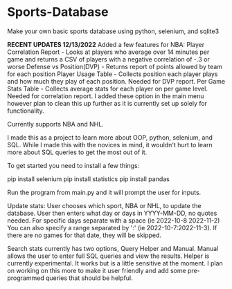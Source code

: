 # Sports-Database
Make your own basic sports database using python, selenium, and sqlite3

**RECENT UPDATES 12/13/2022**
Added a few features for NBA:
Player Correlation Report - Looks at players who average over 14 minutes per game and returns a CSV of players with a negative correlation of -.3 or worse
Defense vs Position(DVP) - Returns report of points allowed by team for each position
Player Usage Table - Collects position each player plays and how much they play of each position. Needed for DVP report.
Per Game Stats Table - Collects average stats for each player on per game level. Needed for correlation report.
I added these option in the main menu however plan to clean this up further as it is currently set up solely for functionality.

Currently supports NBA and NHL.

I made this as a project to learn more about OOP, python, selenium, and SQL. While I made this with the novices in mind, it wouldn't hurt to learn more 
about SQL queries to get the most out of it.

To get started you need to install a few things:
  
  pip install selenium
  pip install statistics
  pip install pandas
  
Run the program from main.py and it will prompt the user for inputs.

Update stats:
  User chooses which sport, NBA or NHL, to update the database.
  User then enters what day or days in YYYY-MM-DD, no quotes needed. For specific days separate with a space (ie 2022-10-8 2022-11-2)
      You can also specify a range separated by ':' (ie 2022-10-7:2022-11-3). If there are no games for that date, they will be skipped.
      
Search stats currently has two options, Query Helper and Manual.
  Manual allows the user to enter full SQL queries and view the results.
  Helper is currently experimental. It works but is a little sensitive at the moment. I plan on working on this more to make it user friendly and add
  some pre-programmed queries that should be helpful.
